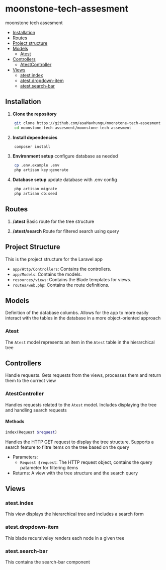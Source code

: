# moonstone-tech-assesment
moonstone tech assesment

- [Installation](#Instsallation)
- [Routes](#Routes)
- [Project structure](#Project-structure)
- [Models](#models)
  - [Atest](#atest)
- [Controllers](#controllers)
  - [AtestController](#atestcontroller)
- [Views](#views)
  - [atest.index](#atestindex)
  - [atest.dropdown-item](#atestdropdown-item)
  - [atest.search-bar](#atestsearch-bar)


## Installation

1. **Clone the repository**
``` bash
    git clone https://github.com/asaMavhungu/moonstone-tech-assesment
    cd moonstone-tech-assesment/moonstone-tech-assesment
```

2. **Install dependencies**
``` bash 
    composer install
```

3. **Environment setup**
configure database as needed
``` bash
    cp .env.example .env
    php artisan key:generate
```

4. **Database setup**
update database with .env config
```bash
    php artisan migrate
    php artisan db:seed
```

## Routes

1. **/atest**
Basic route for the tree structure

2. **/atest/search**
Route for filtered search using query

## Project Structure
This is the project structure for the Laravel app
* `app/Http/Controllers`: Contains the controllers.
* `app/Models`: Contains the models.
* `resources/views`: Contains the Blade templates for views.
* `routes/web.php`: Contains the route definitions.

## Models

Definition of the database columbs. Allows for the app to more easily interact with the tables in the database in a more object-oriented approach

### Atest
The `Atest` model represents an item in the `Atest` table in the hierarchical tree

## Controllers
Handle requests. Gets requests from the views, processes them and return them to the correct view

### AtestController
Handles requests related to the `Atest` model. Includes displaying the tree and handling search requests

#### Methods
``` php
index(Request $request)
```
Handles the HTTP GET request to display the tree structure. Supports a search feature to filtre items on the tree based on the query

* Parameters:
    * `Request $request`: The HTTP request object, contains the query patameter for filtering items
* Returns: A view with the tree structure and the search query

## Views
### atest.index
This view displays the hierarchical tree and includes a search form

### atest.dropdown-item
This blade recursiveley renders each node in a given tree

### atest.search-bar
This contains the search-bar component

